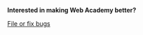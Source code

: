 **Interested in making Web Academy better?**

[File or fix bugs](https://github.com/daxko/webacademy/issues)
